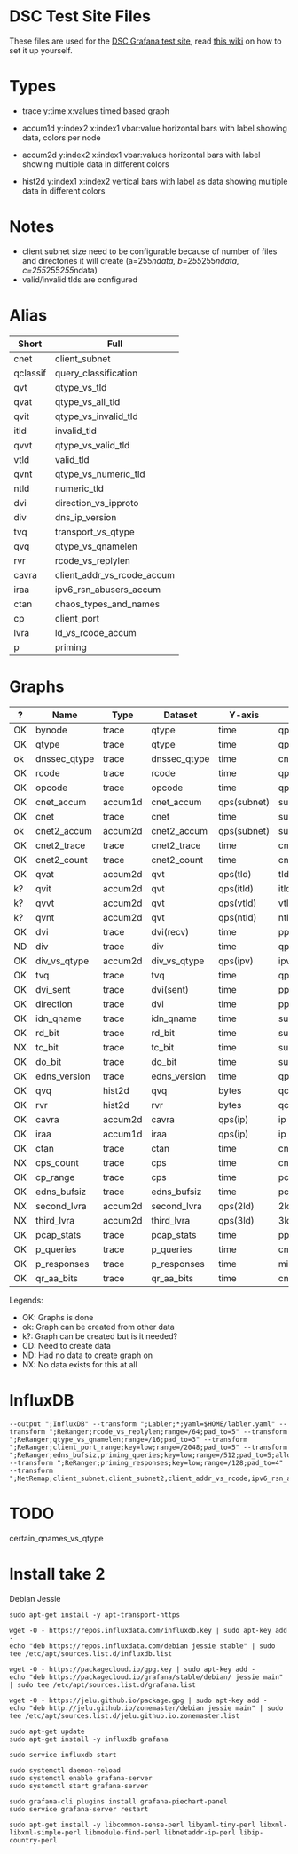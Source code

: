 # DSC Test Site Files

These files are used for the [DSC Grafana test site](https://dev.dns-oarc.net/dsc-grafana/dashboard/db/dsc),
read [this wiki](https://github.com/DNS-OARC/dsc-datatool/wiki/Setting-up-a-test-Grafana) on how to set it up yourself.

# Types

- trace
  y:time
  x:values
  timed based graph

- accum1d
  y:index2
  x:index1
  vbar:value
  horizontal bars with label showing data, colors per node

- accum2d
  y:index2
  x:index1
  vbar:values
  horizontal bars with label showing multiple data in different colors

- hist2d
  y:index1
  x:index2
  vertical bars with label as data showing multiple data in different colors

# Notes

- client subnet size need to be configurable because of number of files and
  directories it will create (a=255*ndata, b=255*255*ndata, c=255*255*255*ndata)
- valid/invalid tlds are configured

# Alias

Short | Full
----- | ----
cnet | client_subnet
qclassif | query_classification
qvt | qtype_vs_tld
qvat | qtype_vs_all_tld
qvit | qtype_vs_invalid_tld
itld | invalid_tld
qvvt | qtype_vs_valid_tld
vtld | valid_tld
qvnt | qtype_vs_numeric_tld
ntld | numeric_tld
dvi | direction_vs_ipproto
div | dns_ip_version
tvq | transport_vs_qtype
qvq | qtype_vs_qnamelen
rvr | rcode_vs_replylen
cavra | client_addr_vs_rcode_accum
iraa | ipv6_rsn_abusers_accum
ctan | chaos_types_and_names
cp | client_port
lvra | ld_vs_rcode_accum
p | priming

# Graphs

 ?  | Name | Type | Dataset | Y-axis | X-axis | Labels
--- | ---- | ---- | --------- | ------ | ------ | ------
OK | bynode | trace | qtype | time | qps(node) | nodes
OK | qtype | trace | qtype | time | qps(qtype) | qtypes
ok | dnssec_qtype | trace | dnssec_qtype | time | cnt(rr) | rrs
OK | rcode | trace | rcode | time | qps(rcode) | rcodes
OK | opcode | trace | opcode | time | qps(opcode) | opcodes
OK | cnet_accum | accum1d | cnet_accum | qps(subnet) | subnet/country | rirs
OK | cnet | trace | cnet | time | subnets
ok | cnet2_accum | accum2d | cnet2_accum | qps(subnet) | subnet | qclassifs
OK | cnet2_trace | trace | cnet2_trace | time | cnt(qclassif) | qclassifs
OK | cnet2_count | trace | cnet2_count | time | cnt(subnet) | qclassifs
OK | qvat | accum2d | qvt | qps(tld) | tld | qtypes
k? | qvit | accum2d | qvt | qps(itld) | itld | qtypes
k? | qvvt | accum2d | qvt | qps(vtld) | vtld | qtypes
k? | qvnt | accum2d | qvt | qps(ntld) | ntld | qtypes
OK | dvi | trace | dvi(recv) | time | pps(proto) | protos
ND | div | trace | div | time | qps(ipv) | ipvs
OK | div_vs_qtype | accum2d | div_vs_qtype | qps(ipv) | ipv | qtypes
OK | tvq | trace | tvq | time | qps(proto) | protos
OK | dvi_sent | trace | dvi(sent) | time | pps(proto) | protos
OK | direction | trace | dvi | time | pps(sent/recv) | sent/recv
OK | idn_qname | trace | idn_qname | time | sum(idn(q))
OK | rd_bit | trace | rd_bit | time | sum(rd_bit(q))
NX | tc_bit | trace | tc_bit | time | sum(tc_bit(q))
OK | do_bit | trace | do_bit | time | sum(do_bit(q))
OK | edns_version | trace | edns_version | time | qps(version) | versions
OK | qvq | hist2d | qvq | bytes | qcnt | qtypes
OK | rvr | hist2d | rvr | bytes | qcnt | rcodes
OK | cavra | accum2d | cavra | qps(ip) | ip | rcodes
OK | iraa | accum1d | iraa | qps(ip) | ip | hostids
OK | ctan | trace | ctan | time | cnt(dnsid) | dnsids
NX | cps_count | trace | cps | time | cnt(uniq(port))
OK | cp_range | trace | cps | time | pcnt(range) | ranges
OK | edns_bufsiz | trace | edns_bufsiz | time | pcnt(range) | ranges
NX | second_lvra | accum2d | second_lvra | qps(2ld) | 2ld | rcodes
NX | third_lvra | accum2d | third_lvra | qps(3ld) | 3ld | rcodes
OK | pcap_stats | trace | pcap_stats | time | pps(stat) | stats
OK | p_queries | trace | p_queries | time | cnt(proto) | protos
OK | p_responses | trace | p_responses | time | min/mean/max(size)
OK | qr_aa_bits | trace | qr_aa_bits | time | cnt(qraa,qrAA,QRaa,QRAA)

Legends:
- OK: Graphs is done
- ok: Graph can be created from other data
- k?: Graph can be created but is it needed?
- CD: Need to create data
- ND: Had no data to create graph on
- NX: No data exists for this at all

# InfluxDB

```
--output ";InfluxDB" --transform ";Labler;*;yaml=$HOME/labler.yaml" --transform ";ReRanger;rcode_vs_replylen;range=/64;pad_to=5" --transform ";ReRanger;qtype_vs_qnamelen;range=/16;pad_to=3" --transform ";ReRanger;client_port_range;key=low;range=/2048;pad_to=5" --transform ";ReRanger;edns_bufsiz,priming_queries;key=low;range=/512;pad_to=5;allow_invalid_keys=1" --transform ";ReRanger;priming_responses;key=low;range=/128;pad_to=4" --transform ";NetRemap;client_subnet,client_subnet2,client_addr_vs_rcode,ipv6_rsn_abusers;net=8"
```

# TODO

certain_qnames_vs_qtype

# Install take 2

Debian Jessie

```
sudo apt-get install -y apt-transport-https

wget -O - https://repos.influxdata.com/influxdb.key | sudo apt-key add -
echo "deb https://repos.influxdata.com/debian jessie stable" | sudo tee /etc/apt/sources.list.d/influxdb.list

wget -O - https://packagecloud.io/gpg.key | sudo apt-key add -
echo "deb https://packagecloud.io/grafana/stable/debian/ jessie main" | sudo tee /etc/apt/sources.list.d/grafana.list

wget -O - https://jelu.github.io/package.gpg | sudo apt-key add -
echo "deb http://jelu.github.io/zonemaster/debian jessie main" | sudo tee /etc/apt/sources.list.d/jelu.github.io.zonemaster.list

sudo apt-get update
sudo apt-get install -y influxdb grafana

sudo service influxdb start

sudo systemctl daemon-reload
sudo systemctl enable grafana-server
sudo systemctl start grafana-server

sudo grafana-cli plugins install grafana-piechart-panel
sudo service grafana-server restart

sudo apt-get install -y libcommon-sense-perl libyaml-tiny-perl libxml-libxml-simple-perl libmodule-find-perl libnetaddr-ip-perl libip-country-perl
```
